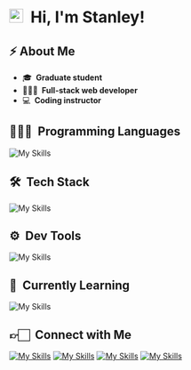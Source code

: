# <img src="https://media.giphy.com/media/hvRJCLFzcasrR4ia7z/giphy.gif" width="25">  **&nbsp;Hi, I'm Stanley**!

## **⚡&nbsp;About Me**
* 🎓 **&nbsp;Graduate student**
* 👨🏻‍💻 **&nbsp;Full-stack web developer**
* 💻 **&nbsp;Coding instructor**

## **👨🏻‍💻 &nbsp;Programming Languages**
![My Skills](https://skillicons.dev/icons?i=c,cs,java,html,css,js,python&theme=dark&perline=7)

## **🛠 &nbsp;Tech Stack**
![My Skills](https://skillicons.dev/icons?i=angular,bootstrap,next,react,tailwind,nodejs,express,firebase,mongodb,mysql&theme=dark&perline=7)

## **⚙️ &nbsp;Dev Tools**
![My Skills](https://skillicons.dev/icons?i=vscode,pytorch&theme=dark&perline=7)

## **📖 &nbsp;Currently Learning**
![My Skills](https://skillicons.dev/icons?i=docker,graphql,kubernetes,ts&theme=dark&perline=7)

## **👉🏻 &nbsp;Connect with Me**
[![My Skills](https://skillicons.dev/icons?i=github&theme=dark)][github]
[![My Skills](https://skillicons.dev/icons?i=gitlab&theme=dark)][gitlab]
[![My Skills](https://skillicons.dev/icons?i=linkedin&theme=dark)][linkedin]
[![My Skills](https://skillicons.dev/icons?i=twitter&theme=dark)][twitter]

[github]: https://github.com/stanleysie
[gitlab]: https://gitlab.com/stanleysie
[linkedin]: https://www.linkedin.com/in/stanley-lawrence-sie-70908215a
[twitter]: https://twitter.com/stanls_sie
